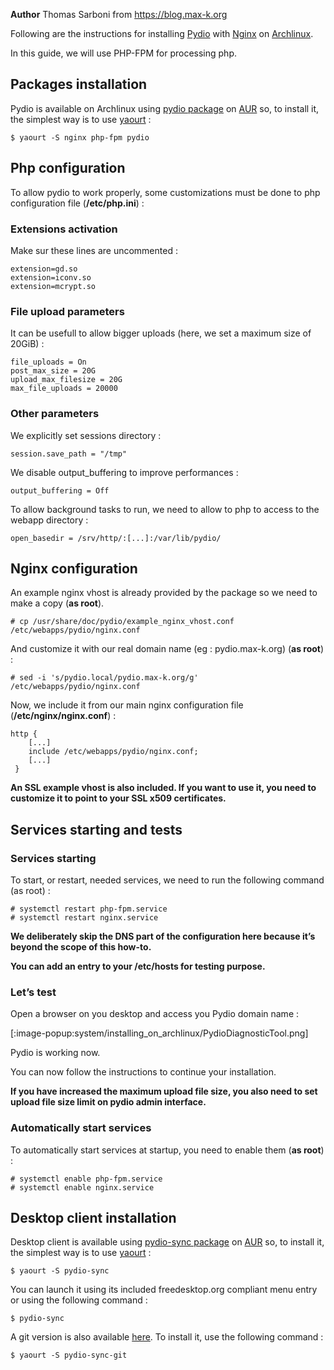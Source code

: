 **Author** Thomas Sarboni from https://blog.max-k.org

Following are the instructions for installing [Pydio](https://pydio.com/) with [Nginx](http://nginx.org/en/) on [Archlinux](https://wiki.archlinux.org/index.php/Arch_Linux).

In this guide, we will use PHP-FPM for processing php.

## Packages installation
Pydio is available on Archlinux using [pydio package](https://aur.archlinux.org/packages/pydio/) on [AUR](https://aur.archlinux.org/) so, to install it, the simplest way is to use [yaourt](https://wiki.archlinux.org/index.php/yaourt) :

	$ yaourt -S nginx php-fpm pydio

## Php configuration
To allow pydio to work properly, some customizations must be done to php configuration file (**/etc/php.ini**) :

### Extensions activation
Make sur these lines are uncommented :

	extension=gd.so
	extension=iconv.so
	extension=mcrypt.so

### File upload parameters
It can be usefull to allow bigger uploads (here, we set a maximum size of 20GiB)  :

	file_uploads = On
	post_max_size = 20G
	upload_max_filesize = 20G
	max_file_uploads = 20000

### Other parameters
We explicitly set sessions directory :

	session.save_path = "/tmp"

We disable output_buffering to improve performances :

	output_buffering = Off

To allow background tasks to run, we need to allow to php to access to the webapp directory :

	open_basedir = /srv/http/:[...]:/var/lib/pydio/

## Nginx configuration
An example nginx vhost is already provided by the package so we need to make a copy (**as root**).

	# cp /usr/share/doc/pydio/example_nginx_vhost.conf /etc/webapps/pydio/nginx.conf

And customize it with our real domain name (eg : pydio.max-k.org) (**as root**) :

	# sed -i 's/pydio.local/pydio.max-k.org/g' /etc/webapps/pydio/nginx.conf

Now, we include it from our main nginx configuration file (**/etc/nginx/nginx.conf**) :

	http {
	    [...]
	    include /etc/webapps/pydio/nginx.conf;
	    [...]
	 }

**An SSL example vhost is also included. If you want to use it, you need to customize it to point to your SSL x509 certificates.**

## Services starting and tests
### Services starting
To start, or restart,  needed services, we need to run the following command (as root) :

	# systemctl restart php-fpm.service
	# systemctl restart nginx.service

**We deliberately skip the DNS part of the configuration here because it’s beyond the scope of this how-to.**

**You can add an entry to your /etc/hosts for testing purpose.**

### Let’s test
Open a browser on you desktop and access you Pydio domain name :

[:image-popup:system/installing_on_archlinux/PydioDiagnosticTool.png]

Pydio is working now.

You can now follow the instructions to continue your installation.

**If you have increased the maximum upload file size, you also need to set upload file size limit on pydio admin interface.**

### Automatically start services
To automatically start services at startup, you need to enable them (**as root**) :

	# systemctl enable php-fpm.service
	# systemctl enable nginx.service

## Desktop client installation
Desktop client is available using [pydio-sync package](https://aur.archlinux.org/packages/pydio-sync/) on [AUR](https://aur.archlinux.org/) so, to install it, the simplest way is to use [yaourt](https://wiki.archlinux.org/index.php/yaourt) :

	$ yaourt -S pydio-sync

You can launch it using its included freedesktop.org compliant menu entry or using the following command :

	$ pydio-sync

A git version is also available [here](https://aur.archlinux.org/packages/pydio-sync-git/). To install it, use the following command :

	$ yaourt -S pydio-sync-git

